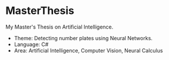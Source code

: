 # MasterThesis
My Master's Thesis on Artificial Intelligence.  
* Theme: Detecting number plates using Neural Networks.
* Language: C#
* Area: Artificial Intelligence, Computer Vision, Neural Calculus
